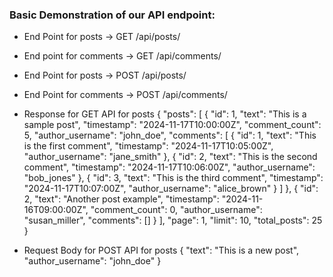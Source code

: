 ### Basic Demonstration of our API endpoint:

- End Point for posts ->  GET /api/posts/
- End point for comments -> GET /api/comments/
- End Point for posts ->  POST /api/posts/
- End Point for comments ->  POST /api/comments/

- Response for GET API for posts
{
  "posts": [
    {
      "id": 1,
      "text": "This is a sample post",
      "timestamp": "2024-11-17T10:00:00Z",
      "comment_count": 5,
      "author_username": "john_doe",
      "comments": [
        {
          "id": 1,
          "text": "This is the first comment",
          "timestamp": "2024-11-17T10:05:00Z",
          "author_username": "jane_smith"
        },
        {
          "id": 2,
          "text": "This is the second comment",
          "timestamp": "2024-11-17T10:06:00Z",
          "author_username": "bob_jones"
        },
        {
          "id": 3,
          "text": "This is the third comment",
          "timestamp": "2024-11-17T10:07:00Z",
          "author_username": "alice_brown"
        }
      ]
    },
    {
      "id": 2,
      "text": "Another post example",
      "timestamp": "2024-11-16T09:00:00Z",
      "comment_count": 0,
      "author_username": "susan_miller",
      "comments": []
    }
  ],
  "page": 1,
  "limit": 10,
  "total_posts": 25
}
- Request Body for POST API for posts
{
  "text": "This is a new post",
  "author_username": "john_doe"
}

